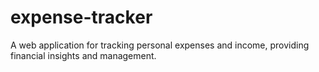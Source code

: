 # expense-tracker
A web application for tracking personal expenses and income, providing financial insights and management.
